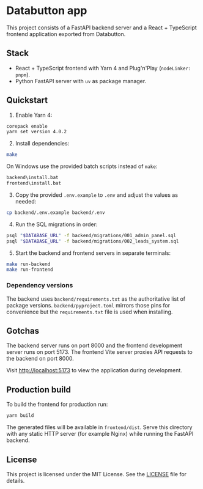 # Databutton app

This project consists of a FastAPI backend server and a React + TypeScript frontend application exported from Databutton.

## Stack

- React + TypeScript frontend with Yarn 4 and Plug'n'Play (`nodeLinker: pnpm`).
- Python FastAPI server with `uv` as package manager.

## Quickstart

1. Enable Yarn 4:

```bash
corepack enable
yarn set version 4.0.2
```

2. Install dependencies:

```bash
make
```

On Windows use the provided batch scripts instead of `make`:

```cmd
backend\install.bat
frontend\install.bat
```

3. Copy the provided `.env.example` to `.env` and adjust the values as needed:

```bash
cp backend/.env.example backend/.env
```

4. Run the SQL migrations in order:

```bash
psql "$DATABASE_URL" -f backend/migrations/001_admin_panel.sql
psql "$DATABASE_URL" -f backend/migrations/002_leads_system.sql
```

5. Start the backend and frontend servers in separate terminals:

```bash
make run-backend
make run-frontend
```

### Dependency versions

The backend uses `backend/requirements.txt` as the authoritative list of
package versions. `backend/pyproject.toml` mirrors those pins for convenience
but the `requirements.txt` file is used when installing.

## Gotchas

The backend server runs on port 8000 and the frontend development server runs on port 5173. The frontend Vite server proxies API requests to the backend on port 8000.


Visit <http://localhost:5173> to view the application during development.

## Production build

To build the frontend for production run:

```bash
yarn build
```

The generated files will be available in `frontend/dist`. Serve this directory
with any static HTTP server (for example Nginx) while running the FastAPI
backend.

## License

This project is licensed under the MIT License. See the [LICENSE](LICENSE) file for details.
